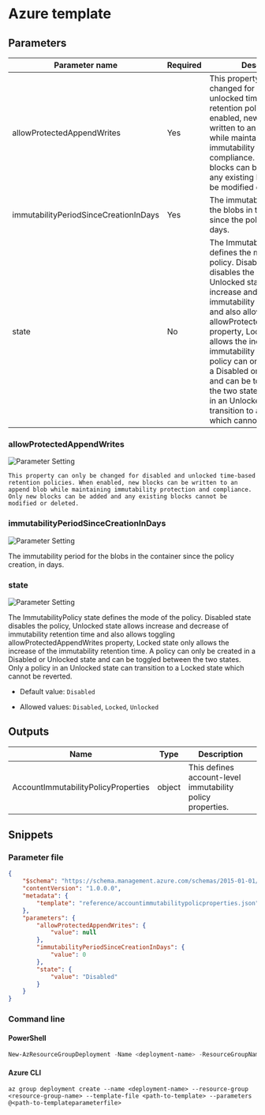 # Azure template

## Parameters

Parameter name | Required | Description
-------------- | -------- | -----------
allowProtectedAppendWrites | Yes      | 	This property can only be changed for disabled and unlocked time-based retention policies. When enabled, new blocks can be written to an append blob while maintaining immutability protection and compliance. Only new blocks can be added and any existing blocks cannot be modified or deleted.
immutabilityPeriodSinceCreationInDays | Yes      | The immutability period for the blobs in the container since the policy creation, in days.
state          | No       | The ImmutabilityPolicy state defines the mode of the policy. Disabled state disables the policy, Unlocked state allows increase and decrease of immutability retention time and also allows toggling allowProtectedAppendWrites property, Locked state only allows the increase of the immutability retention time. A policy can only be created in a Disabled or Unlocked state and can be toggled between the two states. Only a policy in an Unlocked state can transition to a Locked state which cannot be reverted.

### allowProtectedAppendWrites

![Parameter Setting](https://img.shields.io/badge/parameter-required-orange?style=flat-square)

	This property can only be changed for disabled and unlocked time-based retention policies. When enabled, new blocks can be written to an append blob while maintaining immutability protection and compliance. Only new blocks can be added and any existing blocks cannot be modified or deleted.

### immutabilityPeriodSinceCreationInDays

![Parameter Setting](https://img.shields.io/badge/parameter-required-orange?style=flat-square)

The immutability period for the blobs in the container since the policy creation, in days.

### state

![Parameter Setting](https://img.shields.io/badge/parameter-optional-green?style=flat-square)

The ImmutabilityPolicy state defines the mode of the policy. Disabled state disables the policy, Unlocked state allows increase and decrease of immutability retention time and also allows toggling allowProtectedAppendWrites property, Locked state only allows the increase of the immutability retention time. A policy can only be created in a Disabled or Unlocked state and can be toggled between the two states. Only a policy in an Unlocked state can transition to a Locked state which cannot be reverted.

- Default value: `Disabled`

- Allowed values: `Disabled`, `Locked`, `Unlocked`

## Outputs

Name | Type | Description
---- | ---- | -----------
AccountImmutabilityPolicyProperties | object | This defines account-level immutability policy properties.

## Snippets

### Parameter file

```json
{
    "$schema": "https://schema.management.azure.com/schemas/2015-01-01/deploymentParameters.json#",
    "contentVersion": "1.0.0.0",
    "metadata": {
        "template": "reference/accountimmutabilitypolicproperties.json"
    },
    "parameters": {
        "allowProtectedAppendWrites": {
            "value": null
        },
        "immutabilityPeriodSinceCreationInDays": {
            "value": 0
        },
        "state": {
            "value": "Disabled"
        }
    }
}
```

### Command line

#### PowerShell

```powershell
New-AzResourceGroupDeployment -Name <deployment-name> -ResourceGroupName <resource-group-name> -TemplateFile <path-to-template> -TemplateParameterFile <path-to-templateparameter>
```

#### Azure CLI

```text
az group deployment create --name <deployment-name> --resource-group <resource-group-name> --template-file <path-to-template> --parameters @<path-to-templateparameterfile>
```
